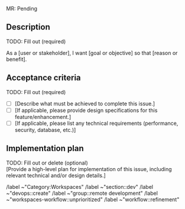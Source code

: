 MR: Pending

<!-- NOTE: For context on MR heading, see:
https://handbook.gitlab.com/handbook/engineering/development/dev/create/remote-development/index.html#relationship-of-issues-to-mrs
-->

## Description

TODO: Fill out (required)

As a [user or stakeholder], I want [goal or objective] so that [reason or benefit].

<!-- TODO: What kind of issue is this? Please uncomment and include one of the following:

/label ~"type::feature"
/label ~"type::bug"
/label ~"type::maintenance"
-->

<!-- OPTIONAL: Is this a feature/enhancement?

- Please describe the impact this feature/enhancement will have on the user experience and/or the product as a whole.
- Provide a user story to illustrate the use case for this feature/enhancement. Include examples to help communicate the intended functionality.
-->

<!-- OPTIONAL: Is this a bug? Please uncomment and include the following:

- **Current behavior:**
- **Expected behavior:**
- **Steps to reproduce:**
- **Additional information:** please include VSCode version, browser dev tool logs, etc that might be helpful to debug the issue!
-->

## Acceptance criteria

TODO: Fill out (required)

- [ ] [Describe what must be achieved to complete this issue.]
- [ ] [If applicable, please provide design specifications for this feature/enhancement.]
- [ ] [If applicable, please list any technical requirements (performance, security, database, etc.)]

## Implementation plan

TODO: Fill out or delete (optional)  
[Provide a high-level plan for implementation of this issue, including relevant technical and/or design details.]

<!-- NOTE: Feel free to expand with more sections and headers as needed -->

<!-- DO NOT TOUCH BELOW -->

/label ~"Category:Workspaces"
/label ~"section::dev"
/label ~"devops::create"
/label ~"group::remote development"
/label ~"workspaces-workflow::unprioritized"
/label ~"workflow::refinement"
